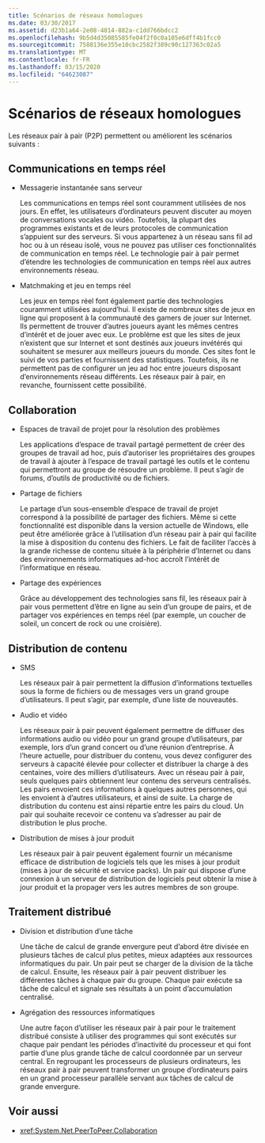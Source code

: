 ```yaml
---
title: Scénarios de réseaux homologues
ms.date: 03/30/2017
ms.assetid: d23b1a64-2e08-4014-882a-c1dd766bdcc2
ms.openlocfilehash: 9b5d4d35085585fe04f2f0c0a105e6dff4b1fcc0
ms.sourcegitcommit: 7588136e355e10cbc2582f389c90c127363c02a5
ms.translationtype: MT
ms.contentlocale: fr-FR
ms.lasthandoff: 03/15/2020
ms.locfileid: "64623087"
---
```

# <a name="peer-to-peer-networking-scenarios"></a>Scénarios de réseaux homologues

Les réseaux pair à pair (P2P) permettent ou améliorent les scénarios suivants :

## <a name="real-time-communications-rtc"></a>Communications en temps réel

- Messagerie instantanée sans serveur

  Les communications en temps réel sont couramment utilisées de nos jours. En effet, les utilisateurs d’ordinateurs peuvent discuter au moyen de conversations vocales ou vidéo. Toutefois, la plupart des programmes existants et de leurs protocoles de communication s’appuient sur des serveurs. Si vous appartenez à un réseau sans fil ad hoc ou à un réseau isolé, vous ne pouvez pas utiliser ces fonctionnalités de communication en temps réel. Le technologie pair à pair permet d’étendre les technologies de communication en temps réel aux autres environnements réseau.

- Matchmaking et jeu en temps réel

  Les jeux en temps réel font également partie des technologies couramment utilisées aujourd’hui. Il existe de nombreux sites de jeux en ligne qui proposent à la communauté des gamers de jouer sur Internet. Ils permettent de trouver d’autres joueurs ayant les mêmes centres d’intérêt et de jouer avec eux. Le problème est que les sites de jeux n’existent que sur Internet et sont destinés aux joueurs invétérés qui souhaitent se mesurer aux meilleurs joueurs du monde. Ces sites font le suivi de vos parties et fournissent des statistiques. Toutefois, ils ne permettent pas de configurer un jeu ad hoc entre joueurs disposant d’environnements réseau différents. Les réseaux pair à pair, en revanche, fournissent cette possibilité.

## <a name="collaboration"></a>Collaboration

- Espaces de travail de projet pour la résolution des problèmes

  Les applications d’espace de travail partagé permettent de créer des groupes de travail ad hoc, puis d’autoriser les propriétaires des groupes de travail à ajouter à l’espace de travail partagé les outils et le contenu qui permettront au groupe de résoudre un problème. Il peut s’agir de forums, d’outils de productivité ou de fichiers.

- Partage de fichiers

  Le partage d’un sous-ensemble d’espace de travail de projet correspond à la possibilité de partager des fichiers. Même si cette fonctionnalité est disponible dans la version actuelle de Windows, elle peut être améliorée grâce à l’utilisation d’un réseau pair à pair qui facilite la mise à disposition du contenu des fichiers. Le fait de faciliter l’accès à la grande richesse de contenu située à la périphérie d’Internet ou dans des environnements informatiques ad-hoc accroît l’intérêt de l’informatique en réseau.

- Partage des expériences

  Grâce au développement des technologies sans fil, les réseaux pair à pair vous permettent d’être en ligne au sein d’un groupe de pairs, et de partager vos expériences en temps réel (par exemple, un coucher de soleil, un concert de rock ou une croisière).

## <a name="content-distribution"></a>Distribution de contenu

- SMS

  Les réseaux pair à pair permettent la diffusion d’informations textuelles sous la forme de fichiers ou de messages vers un grand groupe d’utilisateurs. Il peut s’agir, par exemple, d’une liste de nouveautés.

- Audio et vidéo

  Les réseaux pair à pair peuvent également permettre de diffuser des informations audio ou vidéo pour un grand groupe d’utilisateurs, par exemple, lors d’un grand concert ou d’une réunion d’entreprise. À l’heure actuelle, pour distribuer du contenu, vous devez configurer des serveurs à capacité élevée pour collecter et distribuer la charge à des centaines, voire des milliers d’utilisateurs. Avec un réseau pair à pair, seuls quelques pairs obtiennent leur contenu des serveurs centralisés. Les pairs envoient ces informations à quelques autres personnes, qui les envoient à d’autres utilisateurs, et ainsi de suite. La charge de distribution du contenu est ainsi répartie entre les pairs du cloud. Un pair qui souhaite recevoir ce contenu va s’adresser au pair de distribution le plus proche.

- Distribution de mises à jour produit

  Les réseaux pair à pair peuvent également fournir un mécanisme efficace de distribution de logiciels tels que les mises à jour produit (mises à jour de sécurité et service packs). Un pair qui dispose d’une connexion à un serveur de distribution de logiciels peut obtenir la mise à jour produit et la propager vers les autres membres de son groupe.

## <a name="distributed-processing"></a>Traitement distribué

- Division et distribution d’une tâche

  Une tâche de calcul de grande envergure peut d’abord être divisée en plusieurs tâches de calcul plus petites, mieux adaptées aux ressources informatiques du pair. Un pair peut se charger de la division de la tâche de calcul. Ensuite, les réseaux pair à pair peuvent distribuer les différentes tâches à chaque pair du groupe. Chaque pair exécute sa tâche de calcul et signale ses résultats à un point d’accumulation centralisé.

- Agrégation des ressources informatiques

  Une autre façon d’utiliser les réseaux pair à pair pour le traitement distribué consiste à utiliser des programmes qui sont exécutés sur chaque pair pendant les périodes d’inactivité du processeur et qui font partie d’une plus grande tâche de calcul coordonnée par un serveur central. En regroupant les processeurs de plusieurs ordinateurs, les réseaux pair à pair peuvent transformer un groupe d’ordinateurs pairs en un grand processeur parallèle servant aux tâches de calcul de grande envergure.

## <a name="see-also"></a>Voir aussi

- <xref:System.Net.PeerToPeer.Collaboration>
